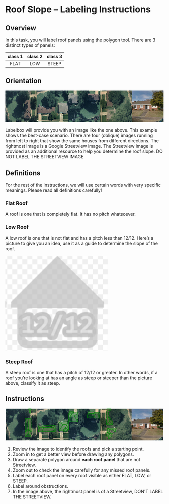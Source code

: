 # Roof Slope – Labeling Instructions

## Overview

In this task, you will label roof panels using the polygon tool. There are 3 distinct types of panels:

class 1|class 2|class 3
:-----:|:-----:|:-----:
FLAT    | LOW | STEEP


## Orientation
<img src="labelbox-sample-image.png" width=600>

Labelbox will provide you with an image like the one above. This example shows the best-case scenario. There are four (oblique) images running from left to right that show the same houses from different directions. The rightmost image is a Google Streetview image. The Streetview image is provided as an additional resource to help you determine the roof slope. DO NOT LABEL THE STREETVIEW IMAGE

## Definitions
For the rest of the instructions, we will use certain words with very specific meanings. Please read all definitions carefully!

### Flat Roof
A roof is one that is completely flat. It has no pitch whatsoever.

### Low Roof
A low roof is one that is not flat and has a pitch less than 12/12. Here’s a picture to give you an idea, use it as a guide to determine the slope of the roof.

<img src="SlopeGuide.png">

### Steep Roof
A steep roof is one that has a pitch of 12/12 or greater. In other words, if a roof you’re looking at has an angle as steep or steeper than the picture above, classify it as steep. 

## Instructions

<img src="RoofSlopeLabeled.png">

1. Review the image to identify the roofs and pick a starting point.
1. Zoom in to get a better view before drawing any polygons.
1. Draw a separate polygon around **each roof panel** that are not Streetview.
1. Zoom out to check the image carefully for any missed roof panels.
1. Label each roof panel on every roof visible as either FLAT, LOW, or STEEP.
1. Label around obstructions.
1. In the image above, the rightmost panel is of a Streetview, DON'T LABEL THE STREETVIEW.

